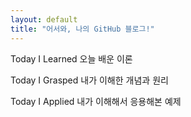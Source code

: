 ```yaml
---
layout: default
title: "어서와, 나의 GitHub 블로그!"
---
```


Today I Learned
오늘 배운 이론

Today I Grasped
내가 이해한 개념과 원리

Today I Applied
내가 이해해서 응용해본 예제
